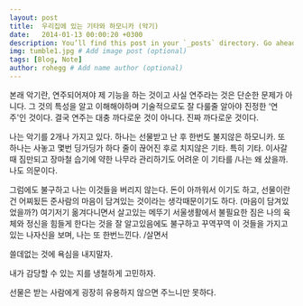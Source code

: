 ```yaml
---
layout: post
title:  우리집에 있는 기타와 하모니카 (악기)
date:   2014-01-13 00:00:20 +0300
description: You’ll find this post in your `_posts` directory. Go ahead and edit it and re-build the site to see your changes. # Add post description (optional)
img: tumble1.jpg # Add image post (optional)
tags: [Blog, Note]
author: rohegg # Add name author (optional)
---
```


본래 악기란, 연주되어져야 제 기능을 하는 것이고 사실 연주라는 것은 단순한 문제가 아니다. 그 것의 특성을 알고 이해해야하며 기술적으로도 잘 다룰줄 알아야 진정한 ‘연주'인 것이다. 결국 연주는 대충 까다로운 것이 아니다. 진짜 까다로운 것이다. 

나는 악기를 2개나 가지고 있다. 하나는 선물받고 난 후 한번도 불지않은 하모니카. 또 하나는 사놓고 몇번 딩가딩가 하다 줄이 끊어진 후로 치지않은 기타. 특히 기타. 이사갈때 짐만되고 장마철 습기에 약한 나무라 관리하기도 어려운 이 기타를     /나는 왜 샀을까. 나도 의문이다. 

그럼에도 불구하고 나는 이것들을 버리지 않는다. 돈이 아까워서 이기도 하고, 선물이란건 어찌됬든 준사람의 마음이 담겨있는 것이라는 생각때문이기도 하다. (마음이 담겨있었을까?) 여기저기 옮겨다니면서 살고있는 메뚜기 서울생활에서 불필요한 짐은 나의 육체와 정신을 힘들게 한다는 것을 잘 알고있음에도 불구하고 꾸역꾸역 이 것들을 가지고 있는 나자신을 보며, 나는 또 한번느낀다.      /살면서 

쓸데없는 것에 욕심을 내지말자.

내가 감당할 수 있는 지를 냉철하게 고민하자. 

선물은 받는 사람에게 굉장히 유용하지 않으면 주느니만 못하다. 
